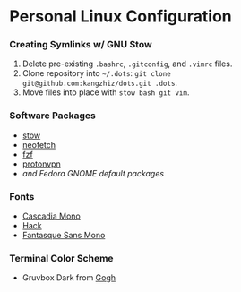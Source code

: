 # Personal Linux Configuration

### Creating Symlinks w/ GNU Stow

1. Delete pre-existing `.bashrc`, `.gitconfig`, and `.vimrc` files.
2. Clone repository into `~/.dots`: `git clone git@github.com:kangzhiz/dots.git .dots`.
3. Move files into place with `stow bash git vim`.

### Software Packages

* [stow](https://github.com/aspiers/stow)
* [neofetch](https://github.com/dylanaraps/neofetch)
* [fzf](https://github.com/junegunn/fzf)
* [protonvpn](https://github.com/ProtonVPN/linux-cli)
* *and Fedora GNOME default packages*

### Fonts

* [Cascadia Mono](https://github.com/microsoft/cascadia-code)
* [Hack](https://github.com/source-foundry/Hack)
* [Fantasque Sans Mono](https://github.com/belluzj/fantasque-sans)

### Terminal Color Scheme

* Gruvbox Dark from [Gogh](https://github.com/Mayccoll/Gogh)
